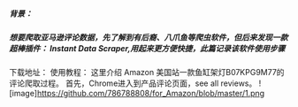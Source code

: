 ##### 背景：
##### 想要爬取亚马逊评论数据，先了解到有后裔、八爪鱼等爬虫软件，但后来发现一款超棒插件： Instant Data Scraper,用起来更方便快捷，此篇记录该软件使用步骤

下载地址：
使用教程：
这里介绍 Amazon 美国站一款鱼缸架灯B07KPG9M77的评论爬取过程。
首先，Chrome进入到产品评论页面，see all reviews。
![image]https://github.com/786788808/for_Amazon/blob/master/1.png
